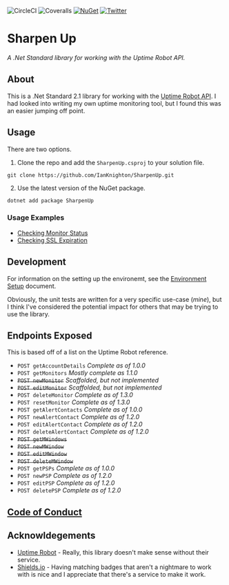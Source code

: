 ![CircleCI](https://img.shields.io/circleci/build/github/IanKnighton/SharpenUp?label=Circle%20CI&style=for-the-badge&logo=CircleCI)
![Coveralls](https://img.shields.io/coveralls/github/IanKnighton/SharpenUp?style=for-the-badge)
[![NuGet](https://img.shields.io/nuget/v/SharpenUp?color=pink&logo=nuget&style=for-the-badge)](https://www.nuget.org/packages/SharpenUp/)
[![Twitter](https://img.shields.io/twitter/follow/ProbablyNotIan?style=for-the-badge)](https://twitter.com/ProbablyNotIan)

# Sharpen Up

*A .Net Standard library for working with the Uptime Robot API.*

## About

This is a .Net Standard 2.1 library for working with the [Uptime Robot API](https://uptimerobot.com/api). I had looked into writing my own uptime monitoring tool, but I found this was an easier jumping off point. 

## Usage

There are two options.

1) Clone the repo and add the `SharpenUp.csproj` to your solution file. 
```
git clone https://github.com/IanKnighton/SharpenUp.git
```
2) Use the latest version of the NuGet package.
```
dotnet add package SharpenUp
```

### Usage Examples

- [Checking Monitor Status](UsageExamples/CheckMonitorStatus.md)
- [Checking SSL Expiration](UsageExamples/CheckSSL.md)

## Development

For information on the setting up the environemt, see the [Environment Setup](UsageExamples/EnvironmentSetup.md) document.

Obviously, the unit tests are written for a very specific use-case (*mine*), but I think I've considered the potential impact for others that may be trying to use the library. 

## Endpoints Exposed

This is based off of a list on the Uptime Robot reference.

- `POST getAccountDetails` *Complete as of 1.0.0*
- `POST getMonitors` *Mostly complete as 1.1.0*
- ~~`POST newMonitor`~~ *Scaffolded, but not implemented*
- ~~`POST editMonitor`~~ *Scaffolded, but not implemented*
- `POST deleteMonitor` *Complete as of 1.3.0*
- `POST resetMonitor` *Complete as of 1.3.0*
- `POST getAlertContacts` *Complete as of 1.0.0*
- `POST newAlertContact` *Complete as of 1.2.0*
- `POST editAlertContact` *Complete as of 1.2.0*
- `POST deleteAlertContact` *Complete as of 1.2.0*
- ~~`POST getMWindows`~~
- ~~`POST newMWindow`~~
- ~~`POST editMWindow`~~
- ~~`POST deleteMWindow`~~
- `POST getPSPs` *Complete as of 1.0.0*
- `POST newPSP` *Complete as of 1.2.0*
- `POST editPSP` *Complete as of 1.2.0*
- `POST deletePSP` *Complete as of 1.2.0*

## [Code of Conduct](CODE_OF_CONDUCT.md)

## Acknowldegements 

- [Uptime Robot](https://uptimerobot.com/) - Really, this library doesn't make sense without their service. 
- [Shields.io](https://shields.io/) - Having matching badges that aren't a nightmare to work with is nice and I appreciate that there's a service to make it work. 
